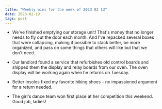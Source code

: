 ```yaml
---
title: "Weekly wins for the week of 2023 02 13"
date: 2023-02-19
tags: post
---
```


- We've finished emptying our storage unit! That's money that no longer needs to fly out the door each month. And I've repacked several boxes that were collapsing, making it possible to stack better, be more organized, and pass on some things that others will like but that we don't need.

- Our landlord found a service that refurbishes old control boards and shipped them the display and relay boards from our oven. The oven display will be working again when he returns on Tuesday.

- Better insoles fixed my favorite hiking shoes – no impassioned argument for a return needed.

- The girl's dance team won first place at her competition this weekend. Good job, ladies!
